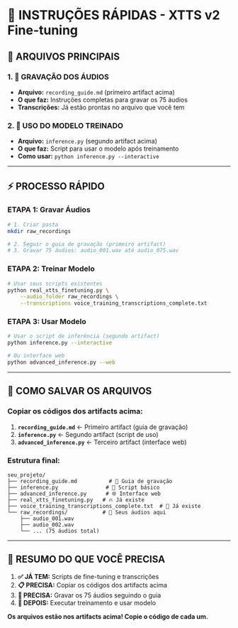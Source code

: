 # 🚀 INSTRUÇÕES RÁPIDAS - XTTS v2 Fine-tuning

## 📁 **ARQUIVOS PRINCIPAIS**

### **1. 🎤 GRAVAÇÃO DOS ÁUDIOS**
- **Arquivo:** `recording_guide.md` (primeiro artifact acima)
- **O que faz:** Instruções completas para gravar os 75 áudios
- **Transcrições:** Já estão prontas no arquivo que você tem

### **2. 🎵 USO DO MODELO TREINADO**
- **Arquivo:** `inference.py` (segundo artifact acima)
- **O que faz:** Script para usar o modelo após treinamento
- **Como usar:** `python inference.py --interactive`

---

## ⚡ **PROCESSO RÁPIDO**

### **ETAPA 1: Gravar Áudios**
```bash
# 1. Criar pasta
mkdir raw_recordings

# 2. Seguir o guia de gravação (primeiro artifact)
# 3. Gravar 75 áudios: audio_001.wav até audio_075.wav
```

### **ETAPA 2: Treinar Modelo**
```bash
# Usar seus scripts existentes
python real_xtts_finetuning.py \
    --audio_folder raw_recordings \
    --transcriptions voice_training_transcriptions_complete.txt
```

### **ETAPA 3: Usar Modelo**
```bash
# Usar o script de inferência (segundo artifact)
python inference.py --interactive

# Ou interface web
python advanced_inference.py --web
```

---

## 📂 **COMO SALVAR OS ARQUIVOS**

### **Copiar os códigos dos artifacts acima:**

1. **`recording_guide.md`** ← Primeiro artifact (guia de gravação)
2. **`inference.py`** ← Segundo artifact (script de uso)
3. **`advanced_inference.py`** ← Terceiro artifact (interface web)

### **Estrutura final:**
```
seu_projeto/
├── recording_guide.md          # 🎤 Guia de gravação
├── inference.py               # 🎵 Script básico
├── advanced_inference.py      # 🌐 Interface web
├── real_xtts_finetuning.py   # 🔥 Já existe
├── voice_training_transcriptions_complete.txt  # 📝 Já existe
└── raw_recordings/           # 📁 Seus áudios aqui
    ├── audio_001.wav
    ├── audio_002.wav
    └── ... (75 áudios total)
```

---

## 🎯 **RESUMO DO QUE VOCÊ PRECISA**

1. **✅ JÁ TEM:** Scripts de fine-tuning e transcrições
2. **📋 PRECISA:** Copiar os códigos dos artifacts acima
3. **🎤 PRECISA:** Gravar os 75 áudios seguindo o guia
4. **🚀 DEPOIS:** Executar treinamento e usar modelo

**Os arquivos estão nos artifacts acima! Copie o código de cada um.**